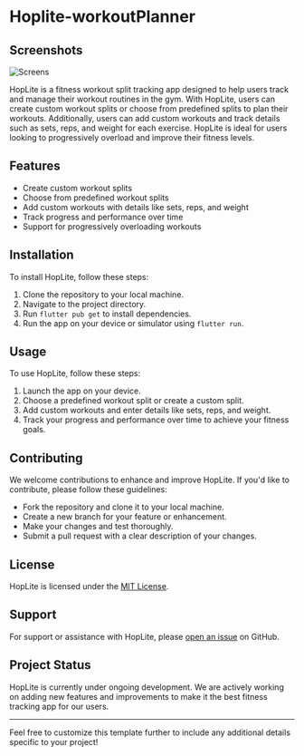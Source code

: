 # Hoplite-workoutPlanner

## Screenshots

![Screens](https://github.com/Sabarish2317/images-/blob/9356215d6798bd01bf491a867e9f34ed95904935/Slide%2016_9%20-%201.png)



HopLite is a fitness workout split tracking app designed to help users track and manage their workout routines in the gym. With HopLite, users can create custom workout splits or choose from predefined splits to plan their workouts. Additionally, users can add custom workouts and track details such as sets, reps, and weight for each exercise. HopLite is ideal for users looking to progressively overload and improve their fitness levels.

## Features

- Create custom workout splits
- Choose from predefined workout splits
- Add custom workouts with details like sets, reps, and weight
- Track progress and performance over time
- Support for progressively overloading workouts

## Installation

To install HopLite, follow these steps:
1. Clone the repository to your local machine.
2. Navigate to the project directory.
3. Run `flutter pub get` to install dependencies.
4. Run the app on your device or simulator using `flutter run`.

## Usage

To use HopLite, follow these steps:
1. Launch the app on your device.
2. Choose a predefined workout split or create a custom split.
3. Add custom workouts and enter details like sets, reps, and weight.
4. Track your progress and performance over time to achieve your fitness goals.

## Contributing

We welcome contributions to enhance and improve HopLite. If you'd like to contribute, please follow these guidelines:
- Fork the repository and clone it to your local machine.
- Create a new branch for your feature or enhancement.
- Make your changes and test thoroughly.
- Submit a pull request with a clear description of your changes.

## License

HopLite is licensed under the [MIT License](LICENSE).

## Support

For support or assistance with HopLite, please [open an issue](https://github.com/your-username/hoplite/issues) on GitHub.

## Project Status

HopLite is currently under ongoing development. We are actively working on adding new features and improvements to make it the best fitness tracking app for our users.

---

Feel free to customize this template further to include any additional details specific to your project!

